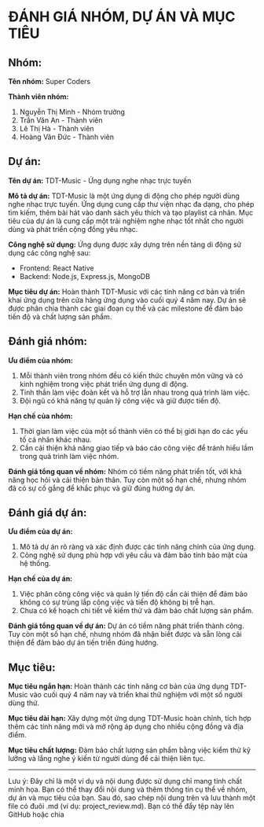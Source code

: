 # ĐÁNH GIÁ NHÓM, DỰ ÁN VÀ MỤC TIÊU

## Nhóm:

**Tên nhóm:** Super Coders

**Thành viên nhóm:**
1. Nguyễn Thị Minh - Nhóm trưởng
2. Trần Văn An - Thành viên
3. Lê Thị Hà - Thành viên
4. Hoàng Văn Đức - Thành viên

## Dự án:

**Tên dự án:** TDT-Music - Ứng dụng nghe nhạc trực tuyến

**Mô tả dự án:** TDT-Music là một ứng dụng di động cho phép người dùng nghe nhạc trực tuyến. Ứng dụng cung cấp thư viện nhạc đa dạng, cho phép tìm kiếm, thêm bài hát vào danh sách yêu thích và tạo playlist cá nhân. Mục tiêu của dự án là cung cấp một trải nghiệm nghe nhạc tốt nhất cho người dùng và phát triển cộng đồng yêu nhạc.

**Công nghệ sử dụng:** Ứng dụng được xây dựng trên nền tảng di động sử dụng các công nghệ sau:
- Frontend: React Native
- Backend: Node.js, Express.js, MongoDB

**Mục tiêu dự án:** Hoàn thành TDT-Music với các tính năng cơ bản và triển khai ứng dụng trên cửa hàng ứng dụng vào cuối quý 4 năm nay. Dự án sẽ được phân chia thành các giai đoạn cụ thể và các milestone để đảm bảo tiến độ và chất lượng sản phẩm.

## Đánh giá nhóm:

**Ưu điểm của nhóm:**
1. Mỗi thành viên trong nhóm đều có kiến thức chuyên môn vững và có kinh nghiệm trong việc phát triển ứng dụng di động.
2. Tinh thần làm việc đoàn kết và hỗ trợ lẫn nhau trong quá trình làm việc.
3. Đội ngũ có khả năng tự quản lý công việc và giữ được tiến độ.

**Hạn chế của nhóm:**
1. Thời gian làm việc của một số thành viên có thể bị giới hạn do các yếu tố cá nhân khác nhau.
2. Cần cải thiện khả năng giao tiếp và báo cáo công việc để tránh hiểu lầm trong quá trình làm việc nhóm.

**Đánh giá tổng quan về nhóm:** Nhóm có tiềm năng phát triển tốt, với khả năng học hỏi và cải thiện bản thân. Tuy còn một số hạn chế, nhưng nhóm đã có sự cố gắng để khắc phục và giữ đúng hướng dự án.

## Đánh giá dự án:

**Ưu điểm của dự án:**
1. Mô tả dự án rõ ràng và xác định được các tính năng chính của ứng dụng.
2. Công nghệ sử dụng phù hợp với yêu cầu và đảm bảo tính bảo mật của hệ thống.

**Hạn chế của dự án:**
1. Việc phân công công việc và quản lý tiến độ cần cải thiện để đảm bảo không có sự trùng lắp công việc và tiến độ không bị trễ hạn.
2. Chưa có kế hoạch chi tiết về kiểm thử và đảm bảo chất lượng sản phẩm.

**Đánh giá tổng quan về dự án:** Dự án có tiềm năng phát triển thành công. Tuy còn một số hạn chế, nhưng nhóm đã nhận biết được và sẵn lòng cải thiện để đảm bảo dự án tiến triển đúng hướng.

## Mục tiêu:

**Mục tiêu ngắn hạn:** Hoàn thành các tính năng cơ bản của ứng dụng TDT-Music vào cuối quý 4 năm nay và triển khai thử nghiệm với một số người dùng thử.

**Mục tiêu dài hạn:** Xây dựng một ứng dụng TDT-Music hoàn chỉnh, tích hợp thêm các tính năng mới và mở rộng áp dụng cho nhiều cộng đồng và địa điểm.

**Mục tiêu chất lượng:** Đảm bảo chất lượng sản phẩm bằng việc kiểm thử kỹ lưỡng và lắng nghe ý kiến từ người dùng để cải thiện liên tục.

---

Lưu ý: Đây chỉ là một ví dụ và nội dung được sử dụng chỉ mang tính chất minh họa. Bạn có thể thay đổi nội dung và thêm thông tin cụ thể về nhóm, dự án và mục tiêu của bạn. Sau đó, sao chép nội dung trên và lưu thành một file có đuôi .md (ví dụ: project_review.md). Bạn có thể đẩy tệp này lên GitHub hoặc chia
